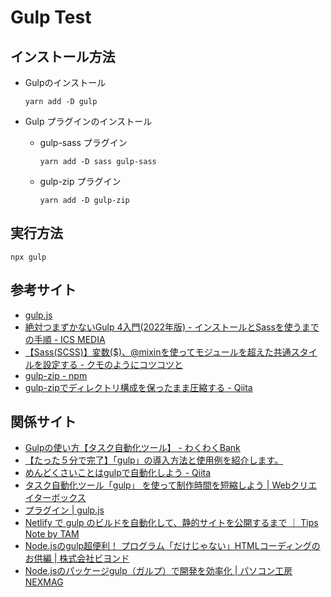 # Gulp Test

## インストール方法

- Gulpのインストール  
  ```
  yarn add -D gulp
  ```

- Gulp プラグインのインストール  
  - gulp-sass プラグイン  
    ```
    yarn add -D sass gulp-sass
    ```

  - gulp-zip プラグイン  
    ```
    yarn add -D gulp-zip
    ```

## 実行方法

```
npx gulp
```

## 参考サイト  
- [gulp.js](https://gulpjs.com/)  
- [絶対つまずかないGulp 4入門(2022年版) - インストールとSassを使うまでの手順 - ICS MEDIA](https://ics.media/entry/3290/)  
- [【Sass(SCSS)】変数($)、@mixinを使ってモジュールを超えた共通スタイルを設定する - クモのようにコツコツと](https://www.i-ryo.com/entry/2020/05/30/095648)  
- [gulp-zip - npm](https://www.npmjs.com/package/gulp-zip)  
- [gulp-zipでディレクトリ構成を保ったまま圧縮する - Qiita](https://qiita.com/iwata-n/items/c955625bf801f2059026)  



## 関係サイト  
- [Gulpの使い方【タスク自動化ツール】 - わくわくBank](https://www.wakuwakubank.com/posts/634-tool-gulp/)  
- [【たった５分で完了】「gulp」の導入方法と使用例を紹介します。](https://digitalidentity.co.jp/blog/creative/gulp.html)  
- [めんどくさいことはgulpで自動化しよう - Qiita](https://qiita.com/roana0229/items/1fcf301b7c5f2f2ede0e)  
- [タスク自動化ツール「gulp」 を使って制作時間を短縮しよう | Webクリエイターボックス](https://www.webcreatorbox.com/tech/gulp)  
- [プラグイン | gulp.js](https://gulpjs.com/plugins/)  
- [Netlify で gulp のビルドを自動化して、静的サイトを公開するまで ｜ Tips Note by TAM](https://www.tam-tam.co.jp/tipsnote/tool/post12267.html)  
- [Node.jsのgulp超便利！ プログラム「だけじゃない」HTMLコーディングのお供編 | 株式会社ビヨンド](https://beyondjapan.com/blog/2016/07/gulp-awsome-taskrunner-with-coding-html-css/)  
- [Node.jsのパッケージgulp（ガルプ）で開発を効率化 | パソコン工房 NEXMAG](https://www.pc-koubou.jp/magazine/38196)  
